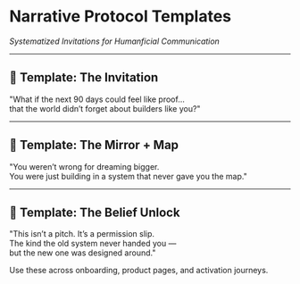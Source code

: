 # Narrative Protocol Templates  
*Systematized Invitations for Humanficial Communication*

---

## 🧭 Template: The Invitation

"What if the next 90 days could feel like proof…  
that the world didn’t forget about builders like you?"

---

## 🔄 Template: The Mirror + Map

"You weren’t wrong for dreaming bigger.  
You were just building in a system that never gave you the map."

---

## 🔐 Template: The Belief Unlock

"This isn’t a pitch. It’s a permission slip.  
The kind the old system never handed you —  
but the new one was designed around."

Use these across onboarding, product pages, and activation journeys.

